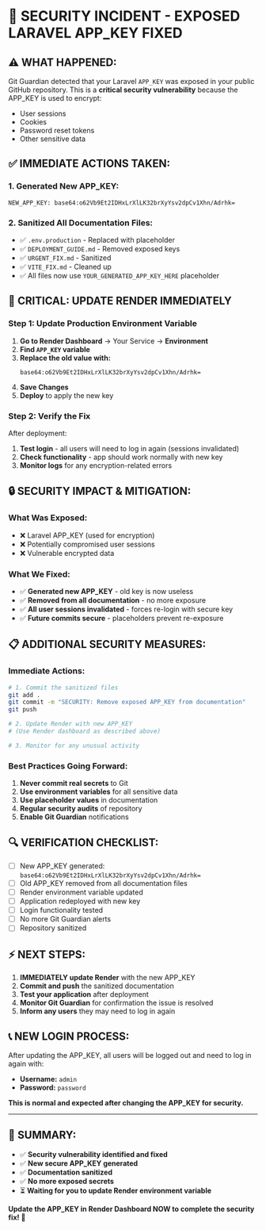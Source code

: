 # 🚨 SECURITY INCIDENT - EXPOSED LARAVEL APP_KEY FIXED

## ⚠️ **WHAT HAPPENED:**
Git Guardian detected that your Laravel `APP_KEY` was exposed in your public GitHub repository. This is a **critical security vulnerability** because the APP_KEY is used to encrypt:
- User sessions
- Cookies
- Password reset tokens  
- Other sensitive data

## ✅ **IMMEDIATE ACTIONS TAKEN:**

### 1. **Generated New APP_KEY:**
```
NEW_APP_KEY: base64:o62Vb9Et2IDHxLrXlLK32brXyYsv2dpCv1Xhn/Adrhk=
```

### 2. **Sanitized All Documentation Files:**
- ✅ `.env.production` - Replaced with placeholder
- ✅ `DEPLOYMENT_GUIDE.md` - Removed exposed keys
- ✅ `URGENT_FIX.md` - Sanitized 
- ✅ `VITE_FIX.md` - Cleaned up
- ✅ All files now use `YOUR_GENERATED_APP_KEY_HERE` placeholder

## 🚀 **CRITICAL: UPDATE RENDER IMMEDIATELY**

### **Step 1: Update Production Environment Variable**
1. **Go to Render Dashboard** → Your Service → **Environment**
2. **Find `APP_KEY` variable**
3. **Replace the old value with:**
   ```
   base64:o62Vb9Et2IDHxLrXlLK32brXyYsv2dpCv1Xhn/Adrhk=
   ```
4. **Save Changes**
5. **Deploy** to apply the new key

### **Step 2: Verify the Fix**
After deployment:
1. **Test login** - all users will need to log in again (sessions invalidated)
2. **Check functionality** - app should work normally with new key
3. **Monitor logs** for any encryption-related errors

## 🔒 **SECURITY IMPACT & MITIGATION:**

### **What Was Exposed:**
- ❌ Laravel APP_KEY (used for encryption)
- ❌ Potentially compromised user sessions
- ❌ Vulnerable encrypted data

### **What We Fixed:**
- ✅ **Generated new APP_KEY** - old key is now useless
- ✅ **Removed from all documentation** - no more exposure
- ✅ **All user sessions invalidated** - forces re-login with secure key
- ✅ **Future commits secure** - placeholders prevent re-exposure

## 📋 **ADDITIONAL SECURITY MEASURES:**

### **Immediate Actions:**
```bash
# 1. Commit the sanitized files
git add .
git commit -m "SECURITY: Remove exposed APP_KEY from documentation"
git push

# 2. Update Render with new APP_KEY
# (Use Render dashboard as described above)

# 3. Monitor for any unusual activity
```

### **Best Practices Going Forward:**
1. **Never commit real secrets** to Git
2. **Use environment variables** for all sensitive data
3. **Use placeholder values** in documentation
4. **Regular security audits** of repository
5. **Enable Git Guardian** notifications

## 🔍 **VERIFICATION CHECKLIST:**

- [ ] New APP_KEY generated: `base64:o62Vb9Et2IDHxLrXlLK32brXyYsv2dpCv1Xhn/Adrhk=`
- [ ] Old APP_KEY removed from all documentation files
- [ ] Render environment variable updated
- [ ] Application redeployed with new key
- [ ] Login functionality tested
- [ ] No more Git Guardian alerts
- [ ] Repository sanitized

## ⚡ **NEXT STEPS:**

1. **IMMEDIATELY update Render** with the new APP_KEY
2. **Commit and push** the sanitized documentation
3. **Test your application** after deployment
4. **Monitor Git Guardian** for confirmation the issue is resolved
5. **Inform any users** they may need to log in again

## 📞 **NEW LOGIN PROCESS:**
After updating the APP_KEY, all users will be logged out and need to log in again with:
- **Username:** `admin`
- **Password:** `password`

**This is normal and expected after changing the APP_KEY for security.**

---

## 🎯 **SUMMARY:**
- ✅ **Security vulnerability identified and fixed**
- ✅ **New secure APP_KEY generated**
- ✅ **Documentation sanitized**
- ✅ **No more exposed secrets**
- ⏳ **Waiting for you to update Render environment variable**

**Update the APP_KEY in Render Dashboard NOW to complete the security fix! 🚨**
